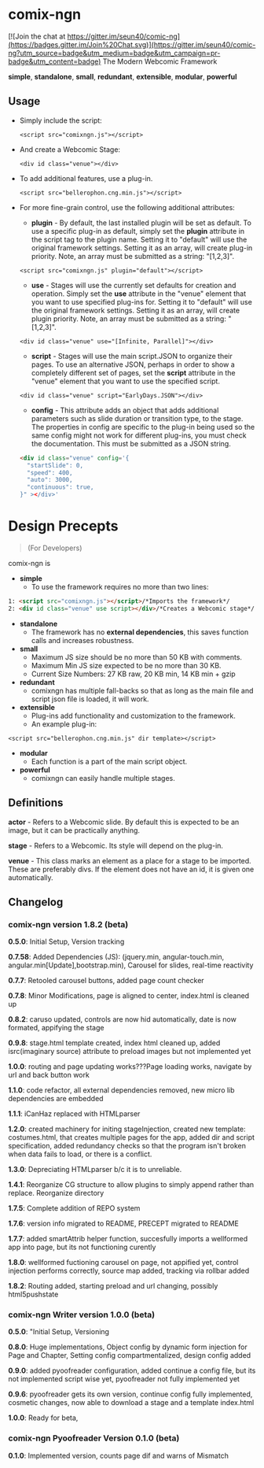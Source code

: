 # comix-ngn
[![Join the chat at https://gitter.im/seun40/comic-ng](https://badges.gitter.im/Join%20Chat.svg)](https://gitter.im/seun40/comic-ng?utm_source=badge&utm_medium=badge&utm_campaign=pr-badge&utm_content=badge)
The Modern Webcomic Framework

**simple**, **standalone**, **small**, **redundant**, **extensible**, **modular**, **powerful**
## Usage
* Simply include the script:

  ```<script src="comixngn.js"></script>```

* And create a Webcomic Stage:

   ```<div id class="venue"></div>```

* To add additional features, use a plug-in.

   ```<script src="bellerophon.cng.min.js"></script>```

* For more fine-grain control, use the following additional attributes:
  * __plugin__ - By default, the last installed plugin will be set as default. To use a specific plug-in as default, simply set the **plugin** attribute in the script tag to the plugin name. Setting it to "default" will use the original framework settings. Setting it as an array, will create plug-in priority. Note, an array must be submitted as a string: "[1,2,3]".

  ```<script src="comixngn.js" plugin="default"></script>```

  * __use__ - Stages will use the currently set defaults for creation and operation. Simply set the **use** attribute in the "venue" element that you want to use specified plug-ins for. Setting it to "default" will use the original framework settings. Setting it as an array, will create plugin priority. Note, an array must be submitted as a string: "[1,2,3]".

  ```<div id class="venue" use="[Infinite, Parallel]"></div>```

  * __script__ - Stages will use the main script.JSON to organize their pages. To use an alternative JSON, perhaps in order to show a completely different set of pages, set the **script** attribute in the "venue" element that you want to use the specified script.

  ```<div id class="venue" script="EarlyDays.JSON"></div>```

  * __config__ - This attribute adds an object that adds additional parameters such as slide duration or transition type, to the stage. The properties in config are specific to the plug-in being used so the same config might not work for different plug-ins, you must check the documentation. This must be submitted as a JSON string.

  ``` html
  <div id class="venue" config='{
    "startSlide": 0,
    "speed": 400,
    "auto": 3000,
    "continuous": true,
  }" ></div>'
  ```

# Design Precepts 
>(For Developers)

comix-ngn is
- **simple**
  - To use the framework requires no more than two lines: 
``` html
1: <script src="comixngn.js"></script>/*Imports the framework*/
2: <div id class="venue" use script></div>/*Creates a Webcomic stage*/
```
- **standalone**
  - The framework has no **external dependencies**, this saves function calls and increases robustness.
- **small**
  - Maximum JS size should be no more than 50 KB with comments.
  - Maximum Min JS size expected to be no more than 30 KB.
  - Current Size Numbers: 27 KB raw, 20 KB min, 14 KB min + gzip
- **redundant**
  - comixngn has multiple fall-backs so that as long as the main file and script json file is loaded, it will work.
- **extensible**
  - Plug-ins add functionality and customization to the framework.
  - An example plug-in:

```<script src="bellerophon.cng.min.js" dir template></script>```
- **modular**
  - Each function is a part of the main script object.
- **powerful**
  - comixngn can easily handle multiple stages.

## 
## Definitions
**actor** - Refers to a Webcomic slide. By default this is expected to be an image, but it can be practically anything.

**stage** - Refers to a Webcomic. Its style will depend on the plug-in.

**venue** - This class marks an element as a place for a stage to be imported. These are preferably divs. If the element does not have an id, it is given one automatically.

## Changelog
### comix-ngn version 1.8.2 (beta)
**0.5.0**: Initial Setup, Version tracking

**0.7.58**: Added Dependencies (JS): (jquery.min, angular-touch.min, angular.min[Update],bootstrap.min), Carousel for slides, real-time reactivity

**0.7.7**: Retooled carousel buttons, added page count checker

**0.7.8**: Minor Modifications, page is aligned to center, index.html is cleaned up

**0.8.2**: caruso updated, controls are now hid automatically, date is now formated, appifying the 
stage

**0.9.8**: stage.html template created, index html cleaned up, added isrc(imaginary source) 
attribute to preload images but not implemented yet

**1.0.0**: routing and page updating works???Page loading works, navigate by url and back button work

**1.1.0**: code refactor, all external dependencies removed, new micro lib dependencies are embedded

**1.1.1**: iCanHaz replaced with HTMLparser

**1.2.0**: created machinery for initing stageInjection, created new template: costumes.html, that creates multiple pages for the app, added dir and script specification, added redundancy checks so that the program isn't broken when data fails to load, or there is a conflict.

**1.3.0**: Depreciating HTMLparser b/c it is to unreliable.

**1.4.1**: Reorganize CG structure to allow plugins to simply append rather than replace. Reorganize directory

**1.7.5**: Complete addition of REPO system

**1.7.6**: version info migrated to README, PRECEPT migrated to README

**1.7.7**: added smartAttrib helper function, succesfully imports a wellformed app into page, but its not functioning curently

**1.8.0**: wellformed fuctioning carousel on page, not appified yet, control injection performs correctly, source map added, tracking via rollbar added

**1.8.2**: Routing added, starting preload and url changing, possibly html5pushstate

### comix-ngn Writer version 1.0.0 (beta)
**0.5.0**: "Initial Setup, Versioning

**0.8.0**: Huge implementations, Object config by dynamic form injection for Page and Chapter, Setting config compartmentalized, design config added

**0.9.0**: added pyoofreader configuration, added continue a config file, but its not implemented script wise yet, pyoofreader not fully implemented yet

**0.9.6**: pyoofreader gets its own version, continue config fully implemented, cosmetic changes, now able to download a stage and a template index.html

**1.0.0**: Ready for beta,

### comix-ngn Pyoofreader Version 0.1.0 (beta)
**0.1.0**: Implemented version, counts page dif and warns of Mismatch